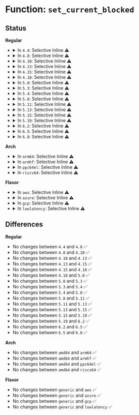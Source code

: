 # Function: <code>set_current_blocked</code>

## Status
<b>Regular</b>
<ul>
<li>
<details>
<summary>In <code>4.4</code>: Selective Inline ⚠️</summary>

```c
void set_current_blocked(sigset_t *newset);
```

**Collision:** Unique Global

**Inline:** Selective

**Transformation:** False

**Instances:**

```
In kernel/signal.c (ffffffff81090a40)
Location: kernel/signal.c:2478
Inline: True
Inline callers:
  - kernel/signal.c:signal_setup_done
  - kernel/signal.c:sigsuspend
  - kernel/signal.c:SyS_sigprocmask
  - kernel/signal.c:SyS_ssetmask
Direct callers:
  - arch/x86/kernel/signal.c:sys_rt_sigreturn
  - arch/x86/kernel/signal.c:sys32_x32_rt_sigreturn
  - arch/x86/ia32/ia32_signal.c:sys32_sigreturn
  - arch/x86/ia32/ia32_signal.c:sys32_rt_sigreturn
  - kernel/compat.c:compat_SyS_sigprocmask
  - kernel/compat.c:compat_SyS_sigprocmask
  - fs/eventpoll.c:SyS_epoll_pwait
  - fs/eventpoll.c:SyS_epoll_pwait
  - fs/eventpoll.c:compat_SyS_epoll_pwait
  - fs/eventpoll.c:compat_SyS_epoll_pwait
```
**Symbols:**

```
ffffffff81090a40-ffffffff81090a57: set_current_blocked (STB_GLOBAL)
```
</details>
</li>
<li>
<details>
<summary>In <code>4.8</code>: Selective Inline ⚠️</summary>

```c
void set_current_blocked(sigset_t *newset);
```

**Collision:** Unique Global

**Inline:** Selective

**Transformation:** False

**Instances:**

```
In kernel/signal.c (ffffffff81093bd1)
Location: kernel/signal.c:2478
Inline: True
Inline callers:
  - kernel/signal.c:sigsuspend
  - kernel/signal.c:SyS_ssetmask
  - kernel/signal.c:SyS_sigprocmask
  - kernel/signal.c:signal_setup_done
Direct callers:
  - arch/x86/kernel/signal.c:sys32_x32_rt_sigreturn
  - arch/x86/kernel/signal.c:sys_rt_sigreturn
  - arch/x86/ia32/ia32_signal.c:sys32_rt_sigreturn
  - arch/x86/ia32/ia32_signal.c:sys32_sigreturn
  - kernel/compat.c:compat_SyS_sigprocmask
  - kernel/compat.c:compat_SyS_sigprocmask
  - fs/eventpoll.c:compat_SyS_epoll_pwait
  - fs/eventpoll.c:compat_SyS_epoll_pwait
  - fs/eventpoll.c:SyS_epoll_pwait
  - fs/eventpoll.c:SyS_epoll_pwait
```
**Symbols:**

```
ffffffff81093ae0-ffffffff81093af7: set_current_blocked (STB_GLOBAL)
```
</details>
</li>
<li>
<details>
<summary>In <code>4.10</code>: Selective Inline ⚠️</summary>

```c
void set_current_blocked(sigset_t *newset);
```

**Collision:** Unique Global

**Inline:** Selective

**Transformation:** False

**Instances:**

```
In kernel/signal.c (ffffffff81098bd1)
Location: kernel/signal.c:2484
Inline: True
Inline callers:
  - kernel/signal.c:sigsuspend
  - kernel/signal.c:SyS_ssetmask
  - kernel/signal.c:SyS_sigprocmask
  - kernel/signal.c:signal_setup_done
Direct callers:
  - arch/x86/kernel/signal.c:sys32_x32_rt_sigreturn
  - arch/x86/kernel/signal.c:sys_rt_sigreturn
  - arch/x86/ia32/ia32_signal.c:sys32_rt_sigreturn
  - arch/x86/ia32/ia32_signal.c:sys32_sigreturn
  - kernel/compat.c:compat_SyS_sigprocmask
  - kernel/compat.c:compat_SyS_sigprocmask
  - fs/eventpoll.c:compat_SyS_epoll_pwait
  - fs/eventpoll.c:compat_SyS_epoll_pwait
  - fs/eventpoll.c:SyS_epoll_pwait
  - fs/eventpoll.c:SyS_epoll_pwait
```
**Symbols:**

```
ffffffff81098ae0-ffffffff81098af7: set_current_blocked (STB_GLOBAL)
```
</details>
</li>
<li>
<details>
<summary>In <code>4.13</code>: Selective Inline ⚠️</summary>

```c
void set_current_blocked(sigset_t *newset);
```

**Collision:** Unique Global

**Inline:** Selective

**Transformation:** False

**Instances:**

```
In kernel/signal.c (ffffffff81095e61)
Location: kernel/signal.c:2505
Inline: True
Inline callers:
  - kernel/signal.c:sigsuspend
  - kernel/signal.c:SyS_ssetmask
  - kernel/signal.c:SyS_sigprocmask
  - kernel/signal.c:signal_setup_done
Direct callers:
  - arch/x86/kernel/signal.c:sys32_x32_rt_sigreturn
  - arch/x86/kernel/signal.c:sys_rt_sigreturn
  - arch/x86/ia32/ia32_signal.c:sys32_rt_sigreturn
  - arch/x86/ia32/ia32_signal.c:sys32_sigreturn
  - kernel/compat.c:compat_SyS_sigprocmask
  - fs/eventpoll.c:compat_SyS_epoll_pwait
  - fs/eventpoll.c:compat_SyS_epoll_pwait
  - fs/eventpoll.c:SyS_epoll_pwait
  - fs/eventpoll.c:SyS_epoll_pwait
```
**Symbols:**

```
ffffffff81095d70-ffffffff81095d87: set_current_blocked (STB_GLOBAL)
```
</details>
</li>
<li>
<details>
<summary>In <code>4.15</code>: Selective Inline ⚠️</summary>

```c
void set_current_blocked(sigset_t *newset);
```

**Collision:** Unique Global

**Inline:** Selective

**Transformation:** False

**Instances:**

```
In kernel/signal.c (ffffffff8109ccb1)
Location: kernel/signal.c:2506
Inline: True
Inline callers:
  - kernel/signal.c:sigsuspend
  - kernel/signal.c:SyS_ssetmask
  - kernel/signal.c:SyS_sigprocmask
  - kernel/signal.c:signal_setup_done
Direct callers:
  - arch/x86/kernel/signal.c:sys32_x32_rt_sigreturn
  - arch/x86/kernel/signal.c:sys_rt_sigreturn
  - arch/x86/ia32/ia32_signal.c:sys32_rt_sigreturn
  - arch/x86/ia32/ia32_signal.c:sys32_sigreturn
  - kernel/compat.c:compat_SyS_sigprocmask
  - fs/eventpoll.c:compat_SyS_epoll_pwait
  - fs/eventpoll.c:compat_SyS_epoll_pwait
  - fs/eventpoll.c:SyS_epoll_pwait
  - fs/eventpoll.c:SyS_epoll_pwait
```
**Symbols:**

```
ffffffff8109cbc0-ffffffff8109cbd7: set_current_blocked (STB_GLOBAL)
```
</details>
</li>
<li>
<details>
<summary>In <code>4.18</code>: Selective Inline ⚠️</summary>

```c
void set_current_blocked(sigset_t *newset);
```

**Collision:** Unique Global

**Inline:** Selective

**Transformation:** False

**Instances:**

```
In kernel/signal.c (ffffffff810a1271)
Location: kernel/signal.c:2639
Inline: True
Inline callers:
  - kernel/signal.c:sigsuspend
  - kernel/signal.c:__ia32_sys_ssetmask
  - kernel/signal.c:__x64_sys_ssetmask
  - kernel/signal.c:__ia32_sys_sigprocmask
  - kernel/signal.c:__x64_sys_sigprocmask
  - kernel/signal.c:signal_setup_done
Direct callers:
  - arch/x86/kernel/signal.c:sys32_x32_rt_sigreturn
  - arch/x86/kernel/signal.c:__x64_sys_rt_sigreturn
  - arch/x86/ia32/ia32_signal.c:sys32_rt_sigreturn
  - arch/x86/ia32/ia32_signal.c:sys32_sigreturn
  - kernel/compat.c:__x32_compat_sys_sigprocmask
  - kernel/compat.c:__ia32_compat_sys_sigprocmask
  - fs/eventpoll.c:__x32_compat_sys_epoll_pwait
  - fs/eventpoll.c:__x32_compat_sys_epoll_pwait
  - fs/eventpoll.c:__ia32_compat_sys_epoll_pwait
  - fs/eventpoll.c:__ia32_compat_sys_epoll_pwait
  - fs/eventpoll.c:__ia32_sys_epoll_pwait
  - fs/eventpoll.c:__ia32_sys_epoll_pwait
  - fs/eventpoll.c:__x64_sys_epoll_pwait
  - fs/eventpoll.c:__x64_sys_epoll_pwait
```
**Symbols:**

```
ffffffff810a0fa0-ffffffff810a0fb7: set_current_blocked (STB_GLOBAL)
```
</details>
</li>
<li>
<details>
<summary>In <code>5.0</code>: Selective Inline ⚠️</summary>

```c
void set_current_blocked(sigset_t *newset);
```

**Collision:** Unique Global

**Inline:** Selective

**Transformation:** False

**Instances:**

```
In kernel/signal.c (ffffffff810a97f1)
Location: kernel/signal.c:2738
Inline: True
Inline callers:
  - kernel/signal.c:sigsuspend
  - kernel/signal.c:__ia32_sys_ssetmask
  - kernel/signal.c:__x64_sys_ssetmask
  - kernel/signal.c:__ia32_sys_sigprocmask
  - kernel/signal.c:__x64_sys_sigprocmask
  - kernel/signal.c:set_compat_user_sigmask
  - kernel/signal.c:set_user_sigmask
  - kernel/signal.c:signal_setup_done
Direct callers:
  - arch/x86/kernel/signal.c:sys32_x32_rt_sigreturn
  - arch/x86/kernel/signal.c:__x64_sys_rt_sigreturn
  - arch/x86/ia32/ia32_signal.c:sys32_rt_sigreturn
  - arch/x86/ia32/ia32_signal.c:sys32_sigreturn
  - kernel/compat.c:__x32_compat_sys_sigprocmask
  - kernel/compat.c:__ia32_compat_sys_sigprocmask
```
**Symbols:**

```
ffffffff810a93e0-ffffffff810a93f7: set_current_blocked (STB_GLOBAL)
```
</details>
</li>
<li>
<details>
<summary>In <code>5.3</code>: Selective Inline ⚠️</summary>

```c
void set_current_blocked(sigset_t *newset);
```

**Collision:** Unique Global

**Inline:** Selective

**Transformation:** False

**Instances:**

```
In kernel/signal.c (ffffffff810ac081)
Location: kernel/signal.c:2897
Inline: True
Inline callers:
  - kernel/signal.c:sigsuspend
  - kernel/signal.c:__ia32_sys_ssetmask
  - kernel/signal.c:__x64_sys_ssetmask
  - kernel/signal.c:__ia32_sys_sigprocmask
  - kernel/signal.c:__x64_sys_sigprocmask
  - kernel/signal.c:set_compat_user_sigmask
  - kernel/signal.c:set_user_sigmask
  - kernel/signal.c:signal_setup_done
Direct callers:
  - arch/x86/kernel/signal.c:sys32_x32_rt_sigreturn
  - arch/x86/kernel/signal.c:__x64_sys_rt_sigreturn
  - arch/x86/ia32/ia32_signal.c:sys32_rt_sigreturn
  - arch/x86/ia32/ia32_signal.c:sys32_sigreturn
  - kernel/compat.c:__x32_compat_sys_sigprocmask
  - kernel/compat.c:__ia32_compat_sys_sigprocmask
```
**Symbols:**

```
ffffffff810abe60-ffffffff810abe77: set_current_blocked (STB_GLOBAL)
```
</details>
</li>
<li>
<details>
<summary>In <code>5.4</code>: Selective Inline ⚠️</summary>

```c
void set_current_blocked(sigset_t *newset);
```

**Collision:** Unique Global

**Inline:** Selective

**Transformation:** False

**Instances:**

```
In kernel/signal.c (ffffffff810b2691)
Location: kernel/signal.c:2902
Inline: True
Inline callers:
  - kernel/signal.c:sigsuspend
  - kernel/signal.c:__ia32_sys_ssetmask
  - kernel/signal.c:__x64_sys_ssetmask
  - kernel/signal.c:__ia32_sys_sigprocmask
  - kernel/signal.c:__x64_sys_sigprocmask
  - kernel/signal.c:set_compat_user_sigmask
  - kernel/signal.c:set_user_sigmask
  - kernel/signal.c:signal_setup_done
Direct callers:
  - arch/x86/kernel/signal.c:sys32_x32_rt_sigreturn
  - arch/x86/kernel/signal.c:__x64_sys_rt_sigreturn
  - arch/x86/ia32/ia32_signal.c:__x32_compat_sys_rt_sigreturn
  - arch/x86/ia32/ia32_signal.c:__ia32_compat_sys_rt_sigreturn
  - arch/x86/ia32/ia32_signal.c:__x32_compat_sys_sigreturn
  - arch/x86/ia32/ia32_signal.c:__ia32_compat_sys_sigreturn
  - kernel/compat.c:__x32_compat_sys_sigprocmask
  - kernel/compat.c:__ia32_compat_sys_sigprocmask
```
**Symbols:**

```
ffffffff810b2470-ffffffff810b2487: set_current_blocked (STB_GLOBAL)
```
</details>
</li>
<li>
<details>
<summary>In <code>5.8</code>: Selective Inline ⚠️</summary>

```c
void set_current_blocked(sigset_t *newset);
```

**Collision:** Unique Global

**Inline:** Selective

**Transformation:** False

**Instances:**

```
In kernel/signal.c (ffffffff810bb111)
Location: kernel/signal.c:2920
Inline: True
Inline callers:
  - kernel/signal.c:sigsuspend
  - kernel/signal.c:__ia32_sys_ssetmask
  - kernel/signal.c:__x64_sys_ssetmask
  - kernel/signal.c:__ia32_sys_sigprocmask
  - kernel/signal.c:__x64_sys_sigprocmask
  - kernel/signal.c:set_compat_user_sigmask
  - kernel/signal.c:set_user_sigmask
  - kernel/signal.c:signal_setup_done
Direct callers:
  - arch/x86/kernel/signal.c:__do_compat_sys_x32_rt_sigreturn
  - arch/x86/kernel/signal.c:__do_sys_rt_sigreturn
  - arch/x86/ia32/ia32_signal.c:__do_compat_sys_rt_sigreturn
  - arch/x86/ia32/ia32_signal.c:__do_compat_sys_sigreturn
  - kernel/compat.c:__x32_compat_sys_sigprocmask
  - kernel/compat.c:__ia32_compat_sys_sigprocmask
```
**Symbols:**

```
ffffffff810baf30-ffffffff810baf8e: set_current_blocked (STB_GLOBAL)
```
</details>
</li>
<li>
<details>
<summary>In <code>5.11</code>: Selective Inline ⚠️</summary>

```c
void set_current_blocked(sigset_t *newset);
```

**Collision:** Unique Global

**Inline:** Selective

**Transformation:** False

**Instances:**

```
In kernel/signal.c (ffffffff810b63c1)
Location: kernel/signal.c:2940
Inline: True
Inline callers:
  - kernel/signal.c:sigsuspend
  - kernel/signal.c:__ia32_sys_ssetmask
  - kernel/signal.c:__x64_sys_ssetmask
  - kernel/signal.c:__ia32_sys_sigprocmask
  - kernel/signal.c:__x64_sys_sigprocmask
  - kernel/signal.c:set_compat_user_sigmask
  - kernel/signal.c:set_user_sigmask
  - kernel/signal.c:signal_setup_done
Direct callers:
  - arch/x86/kernel/signal.c:__do_compat_sys_x32_rt_sigreturn
  - arch/x86/kernel/signal.c:__do_sys_rt_sigreturn
  - arch/x86/ia32/ia32_signal.c:__do_compat_sys_rt_sigreturn
  - arch/x86/ia32/ia32_signal.c:__do_compat_sys_sigreturn
  - kernel/compat.c:__x32_compat_sys_sigprocmask
  - kernel/compat.c:__ia32_compat_sys_sigprocmask
```
**Symbols:**

```
ffffffff810b61e0-ffffffff810b623e: set_current_blocked (STB_GLOBAL)
```
</details>
</li>
<li>
<details>
<summary>In <code>5.13</code>: Selective Inline ⚠️</summary>

```c
void set_current_blocked(sigset_t *newset);
```

**Collision:** Unique Global

**Inline:** Selective

**Transformation:** False

**Instances:**

```
In kernel/signal.c (ffffffff810b5663)
Location: kernel/signal.c:2962
Inline: True
Inline callers:
  - kernel/signal.c:sigsuspend
  - kernel/signal.c:__ia32_sys_ssetmask
  - kernel/signal.c:__x64_sys_ssetmask
  - kernel/signal.c:__ia32_sys_sigprocmask
  - kernel/signal.c:__x64_sys_sigprocmask
  - kernel/signal.c:set_compat_user_sigmask
  - kernel/signal.c:set_user_sigmask
  - kernel/signal.c:signal_setup_done
Direct callers:
  - arch/x86/kernel/signal.c:__do_compat_sys_x32_rt_sigreturn
  - arch/x86/kernel/signal.c:__do_sys_rt_sigreturn
  - arch/x86/ia32/ia32_signal.c:__do_compat_sys_rt_sigreturn
  - arch/x86/ia32/ia32_signal.c:__do_compat_sys_sigreturn
  - kernel/compat.c:__x32_compat_sys_sigprocmask
  - kernel/compat.c:__ia32_compat_sys_sigprocmask
```
**Symbols:**

```
ffffffff810b7de0-ffffffff810b7e3e: set_current_blocked (STB_GLOBAL)
```
</details>
</li>
<li>
<details>
<summary>In <code>5.15</code>: Selective Inline ⚠️</summary>

```c
void set_current_blocked(sigset_t *newset);
```

**Collision:** Unique Global

**Inline:** Selective

**Transformation:** False

**Instances:**

```
In kernel/signal.c (ffffffff810c7c63)
Location: kernel/signal.c:3047
Inline: True
Inline callers:
  - kernel/signal.c:sigsuspend
  - kernel/signal.c:__ia32_sys_ssetmask
  - kernel/signal.c:__x64_sys_ssetmask
  - kernel/signal.c:__ia32_sys_sigprocmask
  - kernel/signal.c:__x64_sys_sigprocmask
  - kernel/signal.c:set_compat_user_sigmask
  - kernel/signal.c:set_user_sigmask
  - kernel/signal.c:signal_setup_done
Direct callers:
  - arch/x86/kernel/signal.c:__do_compat_sys_x32_rt_sigreturn
  - arch/x86/kernel/signal.c:__do_sys_rt_sigreturn
  - arch/x86/ia32/ia32_signal.c:__do_compat_sys_rt_sigreturn
  - arch/x86/ia32/ia32_signal.c:__do_compat_sys_sigreturn
  - kernel/compat.c:__x64_compat_sys_sigprocmask
  - kernel/compat.c:__ia32_compat_sys_sigprocmask
```
**Symbols:**

```
ffffffff810ca270-ffffffff810ca2ce: set_current_blocked (STB_GLOBAL)
```
</details>
</li>
<li>
<details>
<summary>In <code>5.19</code>: Selective Inline ⚠️</summary>

```c
void set_current_blocked(sigset_t *newset);
```

**Collision:** Unique Global

**Inline:** Selective

**Transformation:** False

**Instances:**

```
In kernel/signal.c (ffffffff810def43)
Location: kernel/signal.c:3027
Inline: True
Inline callers:
  - kernel/signal.c:sigsuspend
  - kernel/signal.c:__ia32_sys_ssetmask
  - kernel/signal.c:__x64_sys_ssetmask
  - kernel/signal.c:__ia32_sys_sigprocmask
  - kernel/signal.c:__x64_sys_sigprocmask
  - kernel/signal.c:set_compat_user_sigmask
  - kernel/signal.c:set_user_sigmask
  - kernel/signal.c:signal_setup_done
Direct callers:
  - arch/x86/kernel/signal.c:__do_sys_rt_sigreturn
  - arch/x86/ia32/ia32_signal.c:__do_compat_sys_rt_sigreturn
  - arch/x86/ia32/ia32_signal.c:__do_compat_sys_sigreturn
  - kernel/compat.c:__ia32_compat_sys_sigprocmask
```
**Symbols:**

```
ffffffff810e1dc0-ffffffff810e1e22: set_current_blocked (STB_GLOBAL)
```
</details>
</li>
<li>
<details>
<summary>In <code>6.2</code>: Selective Inline ⚠️</summary>

```c
void set_current_blocked(sigset_t *newset);
```

**Collision:** Unique Global

**Inline:** Selective

**Transformation:** False

**Instances:**

```
In kernel/signal.c (ffffffff810ffce3)
Location: kernel/signal.c:3029
Inline: True
Inline callers:
  - kernel/signal.c:sigsuspend
  - kernel/signal.c:__ia32_sys_ssetmask
  - kernel/signal.c:__x64_sys_ssetmask
  - kernel/signal.c:__ia32_sys_sigprocmask
  - kernel/signal.c:__x64_sys_sigprocmask
  - kernel/signal.c:set_compat_user_sigmask
  - kernel/signal.c:set_user_sigmask
  - kernel/signal.c:signal_setup_done
Direct callers:
  - arch/x86/kernel/signal_64.c:__do_sys_rt_sigreturn
  - arch/x86/kernel/signal_32.c:__do_compat_sys_rt_sigreturn
  - arch/x86/kernel/signal_32.c:__do_compat_sys_sigreturn
  - kernel/compat.c:__ia32_compat_sys_sigprocmask
```
**Symbols:**

```
ffffffff81102110-ffffffff81102172: set_current_blocked (STB_GLOBAL)
```
</details>
</li>
<li>
<details>
<summary>In <code>6.5</code>: Selective Inline ⚠️</summary>

```c
void set_current_blocked(sigset_t *newset);
```

**Collision:** Unique Global

**Inline:** Selective

**Transformation:** False

**Instances:**

```
In kernel/signal.c (ffffffff8110bd73)
Location: kernel/signal.c:3053
Inline: True
Inline callers:
  - kernel/signal.c:sigsuspend
  - kernel/signal.c:__ia32_sys_ssetmask
  - kernel/signal.c:__x64_sys_ssetmask
  - kernel/signal.c:__ia32_sys_sigprocmask
  - kernel/signal.c:__x64_sys_sigprocmask
  - kernel/signal.c:set_compat_user_sigmask
  - kernel/signal.c:set_user_sigmask
  - kernel/signal.c:signal_setup_done
Direct callers:
  - arch/x86/kernel/signal_64.c:__do_sys_rt_sigreturn
  - arch/x86/kernel/signal_32.c:__do_compat_sys_rt_sigreturn
  - arch/x86/kernel/signal_32.c:__do_compat_sys_sigreturn
  - kernel/compat.c:__ia32_compat_sys_sigprocmask
```
**Symbols:**

```
ffffffff8110e350-ffffffff8110e3b2: set_current_blocked (STB_GLOBAL)
```
</details>
</li>
<li>
<details>
<summary>In <code>6.8</code>: Selective Inline ⚠️</summary>

```c
void set_current_blocked(sigset_t *newset);
```

**Collision:** Unique Global

**Inline:** Selective

**Transformation:** False

**Instances:**

```
In kernel/signal.c (ffffffff81115723)
Location: kernel/signal.c:3064
Inline: True
Inline callers:
  - kernel/signal.c:sigsuspend
  - kernel/signal.c:__ia32_sys_ssetmask
  - kernel/signal.c:__x64_sys_ssetmask
  - kernel/signal.c:__ia32_sys_sigprocmask
  - kernel/signal.c:__x64_sys_sigprocmask
  - kernel/signal.c:set_compat_user_sigmask
  - kernel/signal.c:set_user_sigmask
  - kernel/signal.c:signal_setup_done
Direct callers:
  - arch/x86/kernel/signal_64.c:__do_sys_rt_sigreturn
  - arch/x86/kernel/signal_32.c:__do_compat_sys_rt_sigreturn
  - arch/x86/kernel/signal_32.c:__do_compat_sys_sigreturn
  - kernel/compat.c:__ia32_compat_sys_sigprocmask
```
**Symbols:**

```
ffffffff81117cd0-ffffffff81117d32: set_current_blocked (STB_GLOBAL)
```
</details>
</li>
</ul>
<b>Arch</b>
<ul>
<li>
<details>
<summary>In <code>arm64</code>: Selective Inline ⚠️</summary>

```c
void set_current_blocked(sigset_t *newset);
```

**Collision:** Unique Global

**Inline:** Selective

**Transformation:** False

**Instances:**

```
In kernel/signal.c (ffff80001010e4bc)
Location: kernel/signal.c:2902
Inline: True
Inline callers:
  - kernel/signal.c:sigsuspend
  - kernel/signal.c:__arm64_sys_ssetmask
  - kernel/signal.c:__arm64_sys_sigprocmask
  - kernel/signal.c:set_compat_user_sigmask
  - kernel/signal.c:set_user_sigmask
  - kernel/signal.c:signal_setup_done
Direct callers:
  - arch/arm64/kernel/signal.c:restore_sigframe
  - arch/arm64/kernel/signal32.c:compat_restore_sigframe
  - kernel/compat.c:__arm64_compat_sys_sigprocmask
```
**Symbols:**

```
ffff80001010e200-ffff80001010e240: set_current_blocked (STB_GLOBAL)
```
</details>
</li>
<li>
<details>
<summary>In <code>armhf</code>: Selective Inline ⚠️</summary>

```c
void set_current_blocked(sigset_t *newset);
```

**Collision:** Unique Global

**Inline:** Selective

**Transformation:** False

**Instances:**

```
In kernel/signal.c (c03665ac)
Location: kernel/signal.c:2902
Inline: True
Inline callers:
  - kernel/signal.c:sigsuspend
  - kernel/signal.c:__se_sys_ssetmask
  - kernel/signal.c:__se_sys_sigprocmask
  - kernel/signal.c:set_user_sigmask
  - kernel/signal.c:signal_setup_done
Direct callers:
  - arch/arm/kernel/signal.c:restore_sigframe
```
**Symbols:**

```
c0366540-c036656c: set_current_blocked (STB_GLOBAL)
```
</details>
</li>
<li>
<details>
<summary>In <code>ppc64el</code>: Selective Inline ⚠️</summary>

```c
void set_current_blocked(sigset_t *newset);
```

**Collision:** Unique Global

**Inline:** Selective

**Transformation:** False

**Instances:**

```
In kernel/signal.c (c000000000155904)
Location: kernel/signal.c:2902
Inline: True
Inline callers:
  - kernel/signal.c:sigsuspend
  - kernel/signal.c:__se_sys_ssetmask
  - kernel/signal.c:__se_sys_sigprocmask
  - kernel/signal.c:set_compat_user_sigmask
  - kernel/signal.c:set_user_sigmask
  - kernel/signal.c:signal_setup_done
Direct callers:
  - arch/powerpc/kernel/signal_32.c:compat_sys_sigreturn
  - arch/powerpc/kernel/signal_32.c:compat_sys_rt_sigreturn
  - arch/powerpc/kernel/signal_32.c:do_setcontext
  - arch/powerpc/kernel/signal_64.c:sys_rt_sigreturn
  - arch/powerpc/kernel/signal_64.c:__se_sys_swapcontext
  - kernel/compat.c:__se_compat_sys_sigprocmask
```
**Symbols:**

```
c000000000155690-c0000000001556b8: set_current_blocked (STB_GLOBAL)
```
</details>
</li>
<li>
<details>
<summary>In <code>riscv64</code>: Selective Inline ⚠️</summary>

```c
void set_current_blocked(sigset_t *newset);
```

**Collision:** Unique Global

**Inline:** Selective

**Transformation:** False

**Instances:**

```
In kernel/signal.c (ffffffe0000d1eda)
Location: kernel/signal.c:2902
Inline: True
Inline callers:
  - kernel/signal.c:__se_sys_rt_sigsuspend
  - kernel/signal.c:__se_sys_ssetmask
  - kernel/signal.c:set_user_sigmask
  - kernel/signal.c:signal_setup_done
Direct callers:
  - arch/riscv/kernel/signal.c:sys_rt_sigreturn
```
**Symbols:**

```
ffffffe0000cf15a-ffffffe0000cf192: set_current_blocked (STB_GLOBAL)
```
</details>
</li>
</ul>
<b>Flavor</b>
<ul>
<li>
<details>
<summary>In <code>aws</code>: Selective Inline ⚠️</summary>

```c
void set_current_blocked(sigset_t *newset);
```

**Collision:** Unique Global

**Inline:** Selective

**Transformation:** False

**Instances:**

```
In kernel/signal.c (ffffffff810aca01)
Location: kernel/signal.c:2902
Inline: True
Inline callers:
  - kernel/signal.c:sigsuspend
  - kernel/signal.c:__ia32_sys_ssetmask
  - kernel/signal.c:__x64_sys_ssetmask
  - kernel/signal.c:__ia32_sys_sigprocmask
  - kernel/signal.c:__x64_sys_sigprocmask
  - kernel/signal.c:set_compat_user_sigmask
  - kernel/signal.c:set_user_sigmask
  - kernel/signal.c:signal_setup_done
Direct callers:
  - arch/x86/kernel/signal.c:sys32_x32_rt_sigreturn
  - arch/x86/kernel/signal.c:__x64_sys_rt_sigreturn
  - arch/x86/ia32/ia32_signal.c:__x32_compat_sys_rt_sigreturn
  - arch/x86/ia32/ia32_signal.c:__ia32_compat_sys_rt_sigreturn
  - arch/x86/ia32/ia32_signal.c:__x32_compat_sys_sigreturn
  - arch/x86/ia32/ia32_signal.c:__ia32_compat_sys_sigreturn
  - kernel/compat.c:__x32_compat_sys_sigprocmask
  - kernel/compat.c:__ia32_compat_sys_sigprocmask
```
**Symbols:**

```
ffffffff810ac7e0-ffffffff810ac7f7: set_current_blocked (STB_GLOBAL)
```
</details>
</li>
<li>
<details>
<summary>In <code>azure</code>: Selective Inline ⚠️</summary>

```c
void set_current_blocked(sigset_t *newset);
```

**Collision:** Unique Global

**Inline:** Selective

**Transformation:** False

**Instances:**

```
In kernel/signal.c (ffffffff8109b381)
Location: kernel/signal.c:2902
Inline: True
Inline callers:
  - kernel/signal.c:sigsuspend
  - kernel/signal.c:__ia32_sys_ssetmask
  - kernel/signal.c:__x64_sys_ssetmask
  - kernel/signal.c:__ia32_sys_sigprocmask
  - kernel/signal.c:__x64_sys_sigprocmask
  - kernel/signal.c:set_compat_user_sigmask
  - kernel/signal.c:set_user_sigmask
  - kernel/signal.c:signal_setup_done
Direct callers:
  - arch/x86/kernel/signal.c:sys32_x32_rt_sigreturn
  - arch/x86/kernel/signal.c:__x64_sys_rt_sigreturn
  - arch/x86/ia32/ia32_signal.c:__x32_compat_sys_rt_sigreturn
  - arch/x86/ia32/ia32_signal.c:__ia32_compat_sys_rt_sigreturn
  - arch/x86/ia32/ia32_signal.c:__x32_compat_sys_sigreturn
  - arch/x86/ia32/ia32_signal.c:__ia32_compat_sys_sigreturn
  - kernel/compat.c:__x32_compat_sys_sigprocmask
  - kernel/compat.c:__ia32_compat_sys_sigprocmask
```
**Symbols:**

```
ffffffff8109b160-ffffffff8109b177: set_current_blocked (STB_GLOBAL)
```
</details>
</li>
<li>
<details>
<summary>In <code>gcp</code>: Selective Inline ⚠️</summary>

```c
void set_current_blocked(sigset_t *newset);
```

**Collision:** Unique Global

**Inline:** Selective

**Transformation:** False

**Instances:**

```
In kernel/signal.c (ffffffff810abf61)
Location: kernel/signal.c:2902
Inline: True
Inline callers:
  - kernel/signal.c:sigsuspend
  - kernel/signal.c:__ia32_sys_ssetmask
  - kernel/signal.c:__x64_sys_ssetmask
  - kernel/signal.c:__ia32_sys_sigprocmask
  - kernel/signal.c:__x64_sys_sigprocmask
  - kernel/signal.c:set_compat_user_sigmask
  - kernel/signal.c:set_user_sigmask
  - kernel/signal.c:signal_setup_done
Direct callers:
  - arch/x86/kernel/signal.c:sys32_x32_rt_sigreturn
  - arch/x86/kernel/signal.c:__x64_sys_rt_sigreturn
  - arch/x86/ia32/ia32_signal.c:__x32_compat_sys_rt_sigreturn
  - arch/x86/ia32/ia32_signal.c:__ia32_compat_sys_rt_sigreturn
  - arch/x86/ia32/ia32_signal.c:__x32_compat_sys_sigreturn
  - arch/x86/ia32/ia32_signal.c:__ia32_compat_sys_sigreturn
  - kernel/compat.c:__x32_compat_sys_sigprocmask
  - kernel/compat.c:__ia32_compat_sys_sigprocmask
```
**Symbols:**

```
ffffffff810abd40-ffffffff810abd57: set_current_blocked (STB_GLOBAL)
```
</details>
</li>
<li>
<details>
<summary>In <code>lowlatency</code>: Selective Inline ⚠️</summary>

```c
void set_current_blocked(sigset_t *newset);
```

**Collision:** Unique Global

**Inline:** Selective

**Transformation:** False

**Instances:**

```
In kernel/signal.c (ffffffff810b40d1)
Location: kernel/signal.c:2902
Inline: True
Inline callers:
  - kernel/signal.c:sigsuspend
  - kernel/signal.c:__ia32_sys_ssetmask
  - kernel/signal.c:__x64_sys_ssetmask
  - kernel/signal.c:__ia32_sys_sigprocmask
  - kernel/signal.c:__x64_sys_sigprocmask
  - kernel/signal.c:set_compat_user_sigmask
  - kernel/signal.c:set_user_sigmask
  - kernel/signal.c:signal_setup_done
Direct callers:
  - arch/x86/kernel/signal.c:sys32_x32_rt_sigreturn
  - arch/x86/kernel/signal.c:__x64_sys_rt_sigreturn
  - arch/x86/ia32/ia32_signal.c:__x32_compat_sys_rt_sigreturn
  - arch/x86/ia32/ia32_signal.c:__ia32_compat_sys_rt_sigreturn
  - arch/x86/ia32/ia32_signal.c:__x32_compat_sys_sigreturn
  - arch/x86/ia32/ia32_signal.c:__ia32_compat_sys_sigreturn
  - kernel/compat.c:__x32_compat_sys_sigprocmask
  - kernel/compat.c:__ia32_compat_sys_sigprocmask
```
**Symbols:**

```
ffffffff810b3eb0-ffffffff810b3ec7: set_current_blocked (STB_GLOBAL)
```
</details>
</li>
</ul>

## Differences
<b>Regular</b>
<ul>
<li>
No changes between <code>4.4</code> and <code>4.8</code> ✅
</li>
<li>
No changes between <code>4.8</code> and <code>4.10</code> ✅
</li>
<li>
No changes between <code>4.10</code> and <code>4.13</code> ✅
</li>
<li>
No changes between <code>4.13</code> and <code>4.15</code> ✅
</li>
<li>
No changes between <code>4.15</code> and <code>4.18</code> ✅
</li>
<li>
No changes between <code>4.18</code> and <code>5.0</code> ✅
</li>
<li>
No changes between <code>5.0</code> and <code>5.3</code> ✅
</li>
<li>
No changes between <code>5.3</code> and <code>5.4</code> ✅
</li>
<li>
No changes between <code>5.4</code> and <code>5.8</code> ✅
</li>
<li>
No changes between <code>5.8</code> and <code>5.11</code> ✅
</li>
<li>
No changes between <code>5.11</code> and <code>5.13</code> ✅
</li>
<li>
No changes between <code>5.13</code> and <code>5.15</code> ✅
</li>
<li>
No changes between <code>5.15</code> and <code>5.19</code> ✅
</li>
<li>
No changes between <code>5.19</code> and <code>6.2</code> ✅
</li>
<li>
No changes between <code>6.2</code> and <code>6.5</code> ✅
</li>
<li>
No changes between <code>6.5</code> and <code>6.8</code> ✅
</li>
</ul>
<b>Arch</b>
<ul>
<li>
No changes between <code>amd64</code> and <code>arm64</code> ✅
</li>
<li>
No changes between <code>amd64</code> and <code>armhf</code> ✅
</li>
<li>
No changes between <code>amd64</code> and <code>ppc64el</code> ✅
</li>
<li>
No changes between <code>amd64</code> and <code>riscv64</code> ✅
</li>
</ul>
<b>Flavor</b>
<ul>
<li>
No changes between <code>generic</code> and <code>aws</code> ✅
</li>
<li>
No changes between <code>generic</code> and <code>azure</code> ✅
</li>
<li>
No changes between <code>generic</code> and <code>gcp</code> ✅
</li>
<li>
No changes between <code>generic</code> and <code>lowlatency</code> ✅
</li>
</ul>
